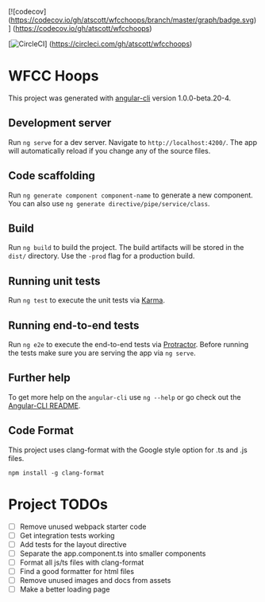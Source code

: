 [![codecov]
(https://codecov.io/gh/atscott/wfcchoops/branch/master/graph/badge.svg)]
(https://codecov.io/gh/atscott/wfcchoops)

[![CircleCI](https://circleci.com/gh/atscott/wfcchoops.svg?style=svg)]
(https://circleci.com/gh/atscott/wfcchoops)

# WFCC Hoops

This project was generated with [angular-cli](https://github.com/angular/angular-cli) version 1.0.0-beta.20-4.

## Development server
Run `ng serve` for a dev server. Navigate to `http://localhost:4200/`. The app will automatically reload if you change any of the source files.

## Code scaffolding

Run `ng generate component component-name` to generate a new component. You can also use `ng generate directive/pipe/service/class`.

## Build

Run `ng build` to build the project. The build artifacts will be stored in the `dist/` directory. Use the `-prod` flag for a production build.

## Running unit tests

Run `ng test` to execute the unit tests via [Karma](https://karma-runner.github.io).

## Running end-to-end tests

Run `ng e2e` to execute the end-to-end tests via [Protractor](http://www.protractortest.org/).
Before running the tests make sure you are serving the app via `ng serve`.

## Further help

To get more help on the `angular-cli` use `ng --help` or go check out the [Angular-CLI README](https://github.com/angular/angular-cli/blob/master/README.md).

## Code Format

This project uses clang-format with the Google style option for .ts and .js files.

`npm install -g clang-format`

# Project TODOs

  * [  ] Remove unused webpack starter code
  * [  ] Get integration tests working
  * [  ] Add tests for the layout directive
  * [  ] Separate the app.component.ts into smaller components
  * [  ] Format all js/ts files with clang-format
  * [  ] Find a good formatter for html files
  * [  ] Remove unused images and docs from assets
  * [  ] Make a better loading page
